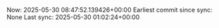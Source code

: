 Now: 2025-05-30 08:47:52.139426+00:00 Earliest commit since sync: None Last sync: 2025-05-30 01:02:24+00:00
